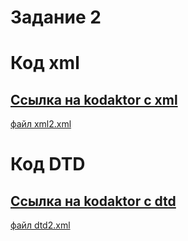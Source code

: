 # Задание 2
# Код xml
## [Ссылка на kodaktor с xml](https://kodaktor.ru/unsafe_bdfa3)
[файл xml2.xml](/part2/xml2.xml)

# Код DTD
## [Ссылка на kodaktor с dtd](https://kodaktor.ru/unsafe_1c89b)
[файл dtd2.xml](/part2/DTD2.xml)

